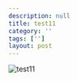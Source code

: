 ```yaml
---
description: null
title: test11
category: ''
tags: ['']
layout: post
---
```

![test11](uploads/2015-05-28-test11.jpg)